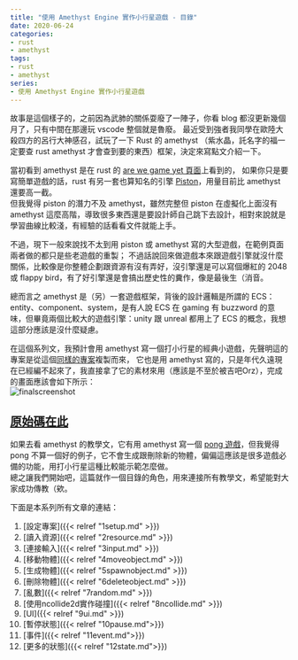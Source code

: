 ```yaml
---
title: "使用 Amethyst Engine 實作小行星遊戲 - 目錄"
date: 2020-06-24
categories:
- rust
- amethyst
tags:
- rust
- amethyst
series:
- 使用 Amethyst Engine 實作小行星遊戲
---
```


故事是這個樣子的，之前因為武肺的關係耍廢了一陣子，你看 blog 都沒更新幾個月了，只有中間在那邊玩 vscode 整個就是魯廢。 最近受到強者我同學在歐陸大殺四方的呂行大神感召，試玩了一下 Rust 的 amethyst （紫水晶，託名字的福一定要查 rust amethyst 才會查到要的東西）框架，決定來寫點文介紹一下。  
<!--more-->

當初看到 amethyst 是在 rust 的 [are we game yet 頁面](https://arewegameyet.rs/)上看到的，
如果你只是要寫簡單遊戲的話，rust 有另一套也算知名的引擎 [Piston](https://github.com/PistonDevelopers/piston)，用量目前比 amethyst 還要高一截。  
但我覺得 piston 的潛力不及 amethyst，雖然完整但 piston 在虛擬化上面沒有 amethyst 這麼高階，導致很多東西還是要設計師自己跳下去設計，相對來說就是學習曲線比較淺，有經驗的話看看文件就能上手。  

不過，現下一般來說找不太到用 piston 或 amethyst 寫的大型遊戲，在範例頁面兩者做的都只是些老遊戲的重製；
不過話說回來做遊戲本來跟遊戲引擎就沒什麼關係，比較像是你整體企劃跟資源有沒有弄好，沒引擎還是可以寫個爆紅的 2048 或 flappy bird，有了好引擎還是會搞出歷史性的糞作，像是最後生（消音。  

總而言之 amethyst 是（另）一套遊戲框架，背後的設計邏輯是所謂的 ECS：entity、component、system，是有人說 ECS 在 gaming 有 buzzword 的意味，但畢竟兩個比較大的遊戲引擎：unity 跟 unreal 都用上了 ECS 的概念，我想這部分應該是沒什麼疑慮。  

在這個系列文，我預計會用 amethyst 寫一個打小行星的經典小遊戲，先聲明這的專案是從這個[同樣的專案](https://github.com/udoprog/asteroids-amethyst)複製而來，
它也是用 amethyst 寫的，只是年代久遠現在已經編不起來了，我直接拿了它的素材來用（應該是不至於被吉吧Orz），完成的畫面應該會如下所示：  
![finalscreenshot](/images/amethyst/finalscreenshot.png)

## [原始碼在此](https://github.com/yodalee/amethyst-asteroid)

如果去看 amethyst 的教學文，它有用 amethyst 寫一個 [pong 遊戲](https://book.amethyst.rs/stable/pong-tutorial.html)，但我覺得 pong 不算一個好的例子，它不會生成跟刪除新的物體，偏偏這應該是很多遊戲必備的功能，用打小行星這種比較能示範怎麼做。  
總之讓我們開始吧，這篇就作一個目錄的角色，用來連接所有教學文，希望能對大家成功傳教（欸。

下面是本系列所有文章的連結：  
1. [設定專案]({{< relref "1setup.md" >}})
2. [讀入資源]({{< relref "2resource.md" >}})
3. [連接輸入]({{< relref "3input.md" >}})
4. [移動物體]({{< relref "4moveobject.md" >}})
5. [生成物體]({{< relref "5spawnobject.md" >}})
6. [刪除物體]({{< relref "6deleteobject.md" >}})
7. [亂數]({{< relref "7random.md" >}})
8. [使用ncollide2d實作碰撞]({{< relref "8ncollide.md" >}})
9. [UI]({{< relref "9ui.md" >}})
10. [暫停狀態]({{< relref "10pause.md">}})
11. [事件]({{< relref "11event.md">}})
12. [更多的狀態]({{< relref "12state.md">}})